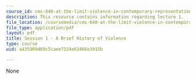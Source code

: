 ```yaml
---
course_id: cms-840-at-the-limit-violence-in-contemporary-representation-fall-2013
description: This resource contains information regarding lecture 1.
file_location: /coursemedia/cms-840-at-the-limit-violence-in-contemporary-representation-fall-2013/a435909d69c5caee7224e63466e3915b_MITCMS_840F13_Session_1.pdf
file_type: application/pdf
layout: pdf
title: Session 1 - A Brief History of Violence
type: course
uid: a435909d69c5caee7224e63466e3915b

---
```

None